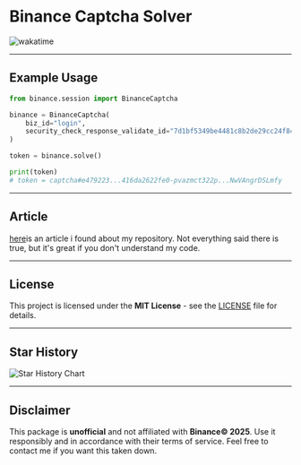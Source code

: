 # Binance Captcha Solver

<div>
    <img src="https://wakatime.com/badge/user/839267df-3912-44c6-97f4-9e3f0425b716/project/06032300-f18e-4196-bb00-404af191bdce.svg" alt="wakatime">
</div>

---

## Example Usage

```python
from binance.session import BinanceCaptcha

binance = BinanceCaptcha(
    biz_id="login",
    security_check_response_validate_id="7d1bf5349be4481c8b2de29cc24f8451"
)

token = binance.solve()

print(token)
# token = captcha#e479223...416da2622fe0-pvazmct322p...NwVAngrDSLmfy
```

---

## Article

[here](https://blog.castle.io/what-a-binance-captcha-solver-tells-us-about-todays-bot-threats/)is an article i found about my repository. 
Not everything said there is true, but it's great if you don't understand my code.

---

## License

This project is licensed under the **MIT License** - see the [LICENSE](LICENSE) file for details.

---

## Star History

 <picture>
   <source media="(prefers-color-scheme: dark)" srcset="https://api.star-history.com/svg?repos=xKiian/binance-captcha-solver&type=Date&theme=dark" />
   <source media="(prefers-color-scheme: light)" srcset="https://api.star-history.com/svg?repos=xKiian/binance-captcha-solver&type=Date" />
   <img alt="Star History Chart" src="https://api.star-history.com/svg?repos=xKiian/binance-captcha-solver&type=Date" />
 </picture>

---

## Disclaimer

This package is **unofficial** and not affiliated with **Binance© 2025**. Use it responsibly
and in accordance with their terms of service. Feel free to contact me if you want this taken down.